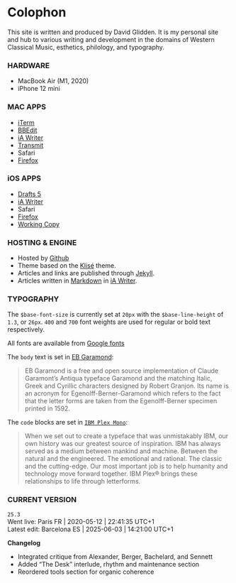 # Colophon

This site is written and produced by David Glidden. It is my personal site and hub to various writing and development in the domains of Western Classical Music, esthetics, philology, and typography.

### HARDWARE
- MacBook Air (M1, 2020)
- iPhone 12 mini

### MAC APPS
- [iTerm](https://iterm2.com)
- [BBEdit](https://www.barebones.com/products/bbedit/index.html)
- [iA Writer](https://ia.net/writer)
- [Transmit](https://www.panic.com/transmit/)
- Safari
- [Firefox](https://mozilla.org)

### iOS APPS
- [Drafts 5](https://getdrafts.com)
- [iA Writer](https://ia.net/writer)
- Safari
- [Firefox](https://mozilla.org)
- [Working Copy](https://workingcopyapp.com)

### HOSTING & ENGINE

- Hosted by [Github](https://github.io)
- Theme based on the [Klisé](https://klise.now.sh) theme.
- Articles and links are published through [Jekyll](https://jekyllrb.com).
- Articles written in [Markdown](https://daringfireball.net/projects/markdown/) in [iA Writer](https://ia.net/writer).

### TYPOGRAPHY

The `$base-font-size` is currently set at `20px` with the `$base-line-height` of `1.3`, or `26px`. `400` and `700` font weights are used for regular or bold text respectively.

All fonts are available from [Google fonts](https://fonts.google.com)

The `body` text is set in [EB Garamond](https://github.com/octaviopardo/EBGaramond12/tree/master/fonts/):
> EB Garamond is a free and open source implementation of Claude Garamont’s Antiqua typeface Garamond and the matching Italic, Greek and Cyrillic characters designed by Robert Granjon. Its name is an acronym for Egenolff-Berner-Garamond which refers to the fact that the letter forms are taken from the Egenolff-Berner specimen printed in 1592.

The `code` blocks are set in [`IBM Plex Mono`](https://www.ibm.com/plex/):
> When we set out to create a typeface that was unmistakably IBM, our own history was our greatest source of inspiration. IBM has always served as a medium between mankind and machine. Between the natural and the engineered. The emotional and rational. The classic and the cutting-edge. Our most important job is to help humanity and technology move forward together. IBM Plex® brings these relationships to life through letterforms.


### CURRENT VERSION

`25.3`  
Went live: Paris FR | 2020-05-12 | 22:41:35 UTC+1  
Latest edit: Barcelona ES | 2025-06-03 | 14:21:00 UTC+1  

**Changelog**  
- Integrated critique from Alexander, Berger, Bachelard, and Sennett  
- Added “The Desk” interlude, rhythm and maintenance section  
- Reordered tools section for organic coherence
